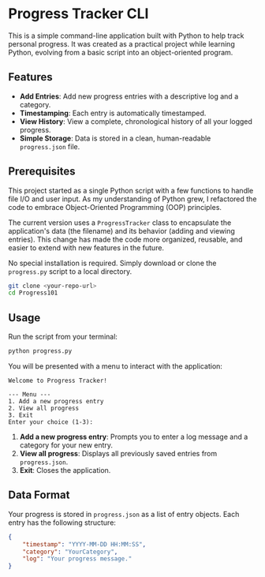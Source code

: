 # Progress Tracker CLI

This is a simple command-line application built with Python to help track personal progress. It was created as a practical project while learning Python, evolving from a basic script into an object-oriented program.

## Features

* **Add Entries**: Add new progress entries with a descriptive log and a category.
* **Timestamping**: Each entry is automatically timestamped.
* **View History**: View a complete, chronological history of all your logged progress.
* **Simple Storage**: Data is stored in a clean, human-readable `progress.json` file.

## Prerequisites

This project started as a single Python script with a few functions to handle file I/O and user input. As my understanding of Python grew, I refactored the code to embrace Object-Oriented Programming (OOP) principles.

The current version uses a `ProgressTracker` class to encapsulate the application's data (the filename) and its behavior (adding and viewing entries). This change has made the code more organized, reusable, and easier to extend with new features in the future.

No special installation is required. Simply download or clone the `progress.py` script to a local directory.

```bash
git clone <your-repo-url>
cd Progress101
```

## Usage

Run the script from your terminal:

```bash
python progress.py
```

You will be presented with a menu to interact with the application:

```
Welcome to Progress Tracker!

--- Menu ---
1. Add a new progress entry
2. View all progress
3. Exit
Enter your choice (1-3):
```

1. **Add a new progress entry**: Prompts you to enter a log message and a category for your new entry.
2. **View all progress**: Displays all previously saved entries from `progress.json`.
3. **Exit**: Closes the application.

## Data Format

Your progress is stored in `progress.json` as a list of entry objects. Each entry has the following structure:

```json
{
    "timestamp": "YYYY-MM-DD HH:MM:SS",
    "category": "YourCategory",
    "log": "Your progress message."
}
```
